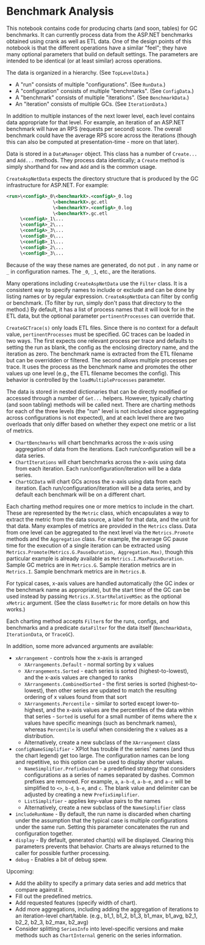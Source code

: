 
# Benchmark Analysis 

This notebook contains code for producing charts (and soon, tables) for GC benchmarks.  It can currently process data
from the ASP.NET benchmarks obtained using crank as well as ETL data.  One of the design points of this notebook is
that the different operations have a similar "feel"; they have many optional parameters that build on default settings.
The parameters are intended to be identical (or at least similar) across operations.

The data is organized in a hierarchy.  (See `TopLevelData`.)
- A "run" consists of multiple "configurations".  (See `RunData`.)
- A "configuration" consists of multiple "benchmarks".  (See `ConfigData`.)
- A "benchmark" consists of multiple "iterations".  (See `BenchmarkData`.)
- An "iteration" consists of multiple GCs.  (See `IterationData`.)

In addition to multiple instances of the next lower level, each level contains data appropriate for that level.
For example, an iteration of an ASP.NET benchmark will have an RPS (requests per second) score.  The overall
benchmark could have the average RPS score across the iterations (though this can also be computed at presentation-time -
more on that later).

Data is stored in a `DataManager` object.  This class has a number of `Create...` and `Add...` methods.  They process
data identically; a `Create` method is simply shorthand for `new` and `Add` and is the common usage.

`CreateAspNetData` expects the directory structure that is produced by the GC infrastructure for ASP.NET.  For example:
``` xml
<run>\<configA>_0\<benchmarkX>.<configA>_0.log
                 \<benchmarkX>.gc.etl
                 \<benchmarkY>.<configA>_0.log
                 \<benchmarkY>.gc.etl
     \<configA>_1\...
     \<configA>_2\...
     \<configA>_3\...
     \<configB>_0\...
     \<configB>_1\...
     \<configB>_2\...
     \<configB>_3\...
```
Because of the way these names are generated, do not put `.` in any name or `_` in configuration names.  The `_0`, `_1`,
etc., are the iterations.

Many operations including `CreateAspNetData` use the `Filter` class.  It is a consistent way to specify names to
include or exclude and can be done by listing names or by regular expression.  `CreateAspNetData` can filter by
config or benchmark.  (To filter by run, simply don't pass that directory to the method.)  By default, it has a list
of process names that it will look for in the ETL data, but the optional parameter `pertinentProcesses` can override
that.

`CreateGCTrace(s)` only loads ETL files.  Since there is no context for a default value, `pertinentProcesses` must be
specified.  GC traces can be loaded in two ways.  The first expects one relevant process per trace and defaults to
setting the run as blank, the config as the enclosing directory name, and the iteration as zero.  The
benchmark name is extracted from the ETL filename but can be overridden or filtered.  The second allows multiple
processes per trace.  It uses the process as the benchmark name and promotes the other values up one level (e.g.,
the ETL filename becomes the config).  This behavior is controlled by the `loadMultipleProcesses` parameter.

The data is stored in nested dictionaries that can be directly modified or accessed through a number of `Get...`
helpers.  However, typically charting (and soon tabling) methods will be called next.  There are charting methods
for each of the three levels (the "run" level is not included since aggregating across configurations is not
expected), and at each level there are two overloads that only differ based on whether they expect one metric or
a list of metrics.
- `ChartBenchmarks` will chart benchmarks across the x-axis using aggregation of data from the iterations.  Each
  run/configuration will be a data series.
- `ChartIterations` will chart benchmarks across the x-axis using data from each iteration.  Each
  run/configuration/iteration will be a data series.
- `ChartGCData` will chart GCs across the x-axis using data from each iteration.  Each run/configuration/iteration
  will be a data series, and by default each benchmark will be on a different chart.

Each charting method requires one or more metrics to include in the chart.  These are represented by the `Metric`
class, which encapsulates a way to extract the metric from the data source, a label for that data, and the unit
for that data.  Many examples of metrics are provided in the `Metrics` class.  Data from one level can be
aggregated to the next level via the `Metrics.Promote` methods and the `Aggregation` class.  For example, the
average GC pause time for the execution of a single iteration can be extracted using
`Metrics.Promote(Metrics.G.PauseDuration, Aggregation.Max)`, though this particular example is already available as
`Metrics.I.MaxPauseDuration`.  Sample GC metrics are in `Metrics.G`.  Sample iteration metrics are in `Metrics.I`.
Sample benchmark metrics are in `Metrics.B`.

For typical cases, x-axis values are handled automatically (the GC index or the benchmark name as appropriate), but
the start time of the GC can be used instead by passing `Metrics.X.StartRelativeMSec` as the optional `xMetric`
argument.  (See the class `BaseMetric` for more details on how this works.)

Each charting method accepts `Filter`s for the runs, configs, and benchmarks and a predicate `dataFilter` for the
data itself (`BenchmarkData`, `IterationData`, or `TraceGC`).

In addition, some more advanced arguments are available:
- `xArrangement` - controls how the x-axis is arranged
  - `XArrangements.Default` - normal sorting by x values
  - `XArrangements.Sorted` - each series is sorted (highest-to-lowest), and the x-axis values are changed to ranks
  - `XArrangements.CombinedSorted` - the first series is sorted (highest-to-lowest), then other series are updated
    to match the resulting ordering of x values found from that sort
  - `XArrangements.Percentile` - similar to sorted except lower-to-highest, and the x-axis values are the
    percentiles of the data within that series - `Sorted` is useful for a small number of items where the x values
    have specific meanings (such as benchmark names), whereas `Percentile` is useful when considering the x values
    as a distribution.
  - Alternatively, create a new subclass of the `XArrangement` class
- `configNameSimplifier` - XPlot has trouble if the series' names (and thus the chart legend) get too large.  The
  configuration names can be long and repetitive, so this option can be used to display shorter values.
  - `NameSimplifier.PrefixDashed` - a predefined strategy that considers configurations as a series of names
    separated by dashes.  Common prefixes are removed.  For example, `a`, `a-b-d`, `a-b-e`, and `a-c` will be
    simplified to `<>`, `b-d`, `b-e`, and `c`.  The blank value and delimiter can be adjusted by creating a new
    `PrefixSimplifier`.
  - `ListSimplifier` - applies key-value pairs to the names
  - Alternatively, create a new subclass of the `NameSimplifier` class
- `includeRunName` - By default, the run name is discarded when charting under the assumption that the typical
  case is multiple configurations under the same run.  Setting this parameter concatenates the run and configuration
  together.
- `display` - By default, generated chart(s) will be displayed.  Clearing this parameters prevents that behavior.
  Charts are always returned to the caller for possible further processing.
- `debug` - Enables a bit of debug spew.

Upcoming:
- Add the ability to specify a primary data series and add metrics that compare against it.
- Fill out the predefined metrics.
- Add requested features (specify width of chart).
- Add more aggregations, including adding the aggregation of iterations to an iteration-level chart/table.
  (e.g., b1_1, b1_2, b1_3, b1_max, b1_avg, b2_1, b2_2, b2_3, b2_max, b2_avg)
- Consider splitting `SeriesInfo` into level-specific versions and make methods such as `ChartInternal` generic
  on the series information.